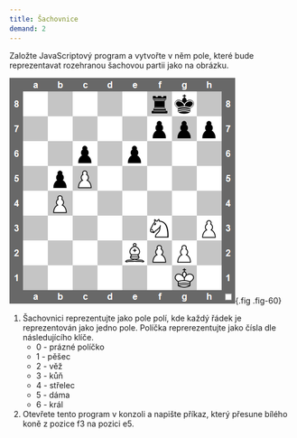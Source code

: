 ```yaml
---
title: Šachovnice
demand: 2
---
```


Založte JavaScriptový program a vytvořte v něm pole, které bude reprezentavat rozehranou šachovou partii jako na obrázku.

![Šachovnice](assets/sachovnice.png){.fig .fig-60}

1. Šachovnici reprezentujte jako pole polí, kde každý řádek je reprezentován jako jedno pole. Políčka reprerezentujte jako čísla dle následujícího klíče.
   - 0 - prázné políčko
   - 1 - pěšec
   - 2 - věž
   - 3 - kůň
   - 4 - střelec
   - 5 - dáma
   - 6 - král
1. Otevřete tento program v konzoli a napište příkaz, který přesune bílého koně z pozice f3 na pozici e5.

<!--
Šachové pozice: https://chessfox.com/how-to-play-in-chess-positions-that-feature-material-imbalances/
-->

